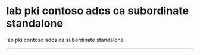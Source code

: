 # lab pki contoso adcs ca subordinate standalone

lab pki contoso adcs ca subordinate standalone

---

